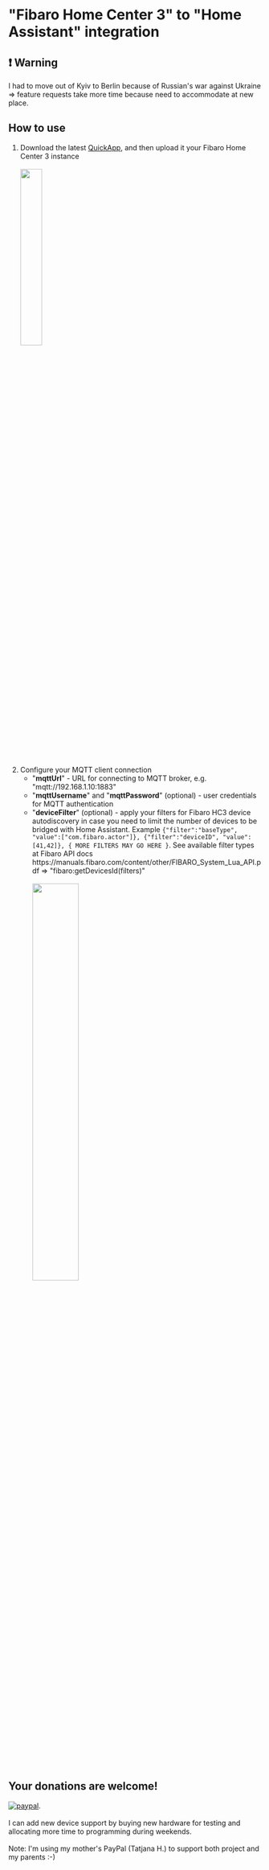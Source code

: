 # "Fibaro Home Center 3" to "Home Assistant" integration

## ❗ Warning
I had to move out of Kyiv to Berlin because of Russian's war against Ukraine => feature requests take more time because need to accommodate at new place.

## How to use
<ol>
<li>Download the latest <a href="https://github.com/alexander-vitishchenko/hc3-to-mqtt/releases/latest/download/hc3_to_mqtt_bridge-1.0.176.fqa">QuickApp</a>, and then upload it your Fibaro Home Center 3 instance
<br><br>
<img src="https://user-images.githubusercontent.com/1070777/129612383-ae2d0190-b616-45f9-91de-b0cbbfedf79a.png" width="30%" height="30%">
<br><br>
</li>
<li>Configure your MQTT client connection
<br>
<ul>
  <li> "<b>mqttUrl</b>" - URL for connecting to MQTT broker, e.g. "mqtt://192.168.1.10:1883"</li>
  <li> "<b>mqttUsername</b>" and "<b>mqttPassword</b>" (optional) - user credentials for MQTT authentication</li>
  <li> "<b>deviceFilter</b>" (optional) - apply your filters for Fibaro HC3 device autodiscovery in case you need to limit the number of devices to be bridged with Home Assistant. Example <code>{"filter":"baseType", "value":["com.fibaro.actor"]}, {"filter":"deviceID", "value":[41,42]}, { MORE FILTERS MAY GO HERE }</code>. See available filter types at Fibaro API docs  https://manuals.fibaro.com/content/other/FIBARO_System_Lua_API.pdf => "fibaro:getDevicesId(filters)"</li>
<br>
<img src="https://user-images.githubusercontent.com/1070777/139558918-f38ff0f7-3753-40e2-a611-6b99b94498d5.png" width="45%" height="45%">
<br>
</li>
</ul>
</ol>

<!--
## Device support
   * Sensors - Fibaro Motion Sensor, Fibaro Universal Sensor, Fibaro Flood Sensor, Fibaro Smoke/Fire Sensor, most of the generic temperature/humidity/brightness/etc sensors
   * Switches - Fibaro Relay Switch, Fibaro Dimmer
   * Thermostats - with a limited model support, but I can get it implemented if you send me device configuration, or the sample device ideally 
   * Shutters - Fibaro Shutter
   * Energy and power meters
   * RGBW
   * Remote Controllers, where each key is binded to automation triggers visible in Home Assistant GUI
-->

## Your donations are welcome!
[![paypal](https://www.paypalobjects.com/en_US/i/btn/btn_donateCC_LG.gif)](https://www.paypal.com/donate?hosted_button_id=7FXBMQKCWESLN).
\
\
I can add new device support by buying new hardware for testing and allocating more time to programming during weekends.
\
\
Note: I'm using my mother's PayPal (Tatjana H.) to support both project and my parents :-)



